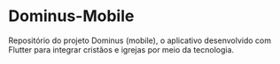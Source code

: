 # Dominus-Mobile
Repositório do projeto Dominus (mobile), o aplicativo desenvolvido com Flutter para integrar cristãos e igrejas por meio da tecnologia.
